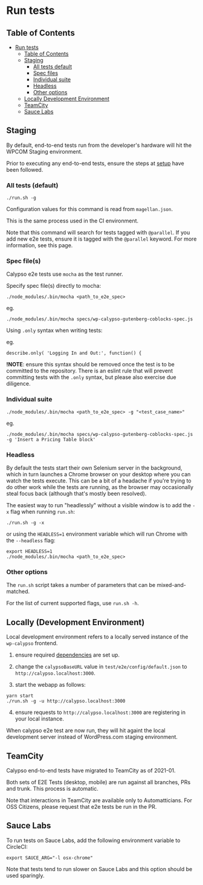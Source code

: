 # Run tests

## Table of Contents

<!-- TOC -->

- [Run tests](#run-tests)
    - [Table of Contents](#table-of-contents)
    - [Staging](#staging)
        - [All tests default](#all-tests-default)
        - [Spec files](#spec-files)
        - [Individual suite](#individual-suite)
        - [Headless](#headless)
        - [Other options](#other-options)
    - [Locally Development Environment](#locally-development-environment)
    - [TeamCity](#teamcity)
    - [Sauce Labs](#sauce-labs)

<!-- /TOC -->

## Staging

By default, end-to-end tests run from the developer's hardware will hit the WPCOM Staging environment.

Prior to executing any end-to-end tests, ensure the steps at [setup](setup.md) have been followed.

### All tests (default)

```
./run.sh -g
```

Configuration values for this command is read from `magellan.json`.

This is the same process used in the CI environment.

Note that this command will search for tests tagged with `@parallel`. If you add new e2e tests, ensure it is tagged with the `@parallel` keyword. For more information, see this page.

### Spec file(s)

Calypso e2e tests use `mocha` as the test runner. 

 
Specify spec file(s) directly to mocha:
```
./node_modules/.bin/mocha <path_to_e2e_spec>
```

eg.

```
./node_modules/.bin/mocha specs/wp-calypso-gutenberg-coblocks-spec.js
```

Using `.only` syntax when writing tests:

eg.

```
describe.only( 'Logging In and Out:', function() {
```

**!NOTE**: ensure this syntax should be removed once the test is to be committed to the repository.
There is an eslint rule that will prevent committing tests with the `.only` syntax, but please also exercise due diligence.

### Individual suite

```
./node_modules/.bin/mocha <path_to_e2e_spec> -g "<test_case_name>"
```

eg.

```
./node_modules/.bin/mocha specs/wp-calypso-gutenberg-coblocks-spec.js -g 'Insert a Pricing Table block'
```

### Headless

By default the tests start their own Selenium server in the background, which in turn launches a Chrome browser on your desktop where you can watch the tests execute. This can be a bit of a headache if you're trying to do other work while the tests are running, as the browser may occasionally steal focus back (although that's mostly been resolved).

The easiest way to run "headlessly" without a visible window is to add the `-x` flag when running `run.sh`:

```
./run.sh -g -x
```

or using the `HEADLESS=1` environment variable which will run Chrome with the `--headless` flag:

```
export HEADLESS=1
./node_modules/.bin/mocha <path_to_e2e_spec>
```

### Other options

The `run.sh` script takes a number of parameters that can be mixed-and-matched.

For the list of current supported flags, use `run.sh -h`.

## Locally (Development Environment)

Local development environment refers to a locally served instance of the `wp-calypso` frontend.

1. ensure required [dependencies](setup.md#software-environment#steps) are set up.

2. change the `calypsoBaseURL` value in `test/e2e/config/default.json` to `http://calypso.localhost:3000`.

3. start the webapp as follows:

```shell
yarn start
./run.sh -g -u http://calypso.localhost:3000
```

4. ensure requests to `http://calypso.localhost:3000` are registering in your local instance.

When calypso e2e test are now run, they will hit againt the local development server instead of WordPress.com staging environment.

## TeamCity

Calypso end-to-end tests have migrated to TeamCity as of 2021-01. 

Both sets of E2E Tests (desktop, mobile) are run against all branches, PRs and trunk. This process is automatic.

Note that interactions in TeamCity are available only to Automatticians. For OSS Citizens, please request that e2e tests be run in the PR.

## Sauce Labs

To run tests on Sauce Labs, add the following environment variable to CircleCI:

```
export SAUCE_ARG="-l osx-chrome"
```

Note that tests tend to run slower on Sauce Labs and this option should be used sparingly.
